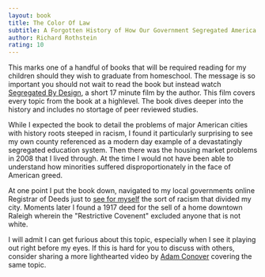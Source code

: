 ```yaml
---
layout: book
title: The Color Of Law
subtitle: A Forgotten History of How Our Government Segregated America
author: Richard Rothstein
rating: 10
---
```


This marks one of a handful of books that will be required reading for my
children should they wish to graduate from homeschool.  The message is so
important you should not wait to read the book but instead watch [Segregated By
Design](https://www.segregatedbydesign.com/), a short 17 minute film by the
author.  This film covers every topic from the book at a highlevel.  The book
dives deeper into the history and includes no stortage of peer reviewed
studies.

While I expected the book to detail the problems of major American cities with
history roots steeped in racism, I found it particularly surprising to see my
own county referenced as a modern day example of a devastatingly segregated
education system.  Then there was the housing market problems in 2008 that I
lived through.  At the time I would not have been able to understand how
minorities suffered disproportionately in the face of American greed.

At one point I put the book down, navigated to my local governments online
Registrar of Deeds just to [see for
myself](https://twitter.com/brentonson/status/1095484786762756096/photo/1) the
sort of racism that divided my city.  Moments later I found a 1917 deed for the
sell of a home downtown Raleigh wherein the "Restrictive Covenent" excluded
anyone that is not white.

I will admit I can get furious about this topic, especially when I see it
playing out right before my eyes.  If this is hard for you to discuss with
others, consider sharing a more lighthearted video by [Adam
Conover](https://www.youtube.com/watch?v=ETR9qrVS17g) covering the same topic.
